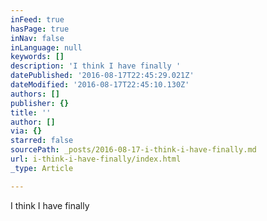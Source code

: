 ```yaml
---
inFeed: true
hasPage: true
inNav: false
inLanguage: null
keywords: []
description: 'I think I have finally '
datePublished: '2016-08-17T22:45:29.021Z'
dateModified: '2016-08-17T22:45:10.130Z'
authors: []
publisher: {}
title: ''
author: []
via: {}
starred: false
sourcePath: _posts/2016-08-17-i-think-i-have-finally.md
url: i-think-i-have-finally/index.html
_type: Article

---
```

I think I have finally
